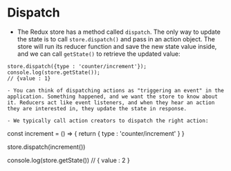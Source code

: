 # Dispatch

- The Redux store has a method called `dispatch`. The only way to update the state is to call `store.dispatch()` and pass in an action object. The store will run its reducer function and save the new state value inside, and we can call `getState()` to retrieve the updated value:

```
store.dispatch({type : 'counter/increment'});
console.log(store.getState());
// {value : 1}

- You can think of dispatching actions as "triggering an event" in the application. Something happened, and we want the store to know about it. Reducers act like event listeners, and when they hear an action they are interested in, they update the state in response.

- We typically call action creators to dispatch the right action:

```
const increment = () => {
    return {
        type : 'counter/increment'
    }
}

store.dispatch(increment())

console.log(store.getState())
// { value : 2 }
```


